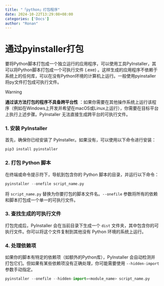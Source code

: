 ```yaml
---
title: "「python」打包程序"
date: 2024-10-22T13:29:08+08:00
categories: ['Docs']
author: "Ronan"
---
```

# 通过pyinstaller打包

要将Python脚本打包成一个独立运行的应用程序，可以使用工具PyInstaller，其可以将Python脚本打包成一个可执行文件 (.exe) 。这样生成的应用程序不依赖于系统上的任何库，可以在没有Python环境的计算机上运行。一般使用pyinstaller将py文件打包成可执行文件。

> [!warning]
>
> **通过该方法打包的程序不具备跨平台性** ：如果你需要在其他操作系统上运行该程序（例如在Windows上开发并希望在macOS或Linux上运行），你需要在目标平台上执行上述步骤。PyInstaller 无法直接生成跨平台的可执行文件。

### 1. 安装 PyInstaller

首先，确保你已经安装了 PyInstaller。如果没有，可以使用以下命令进行安装：

```python
pip3 install pyinstaller
```

### 2. 打包 Python 脚本

在终端或命令提示符下，导航到包含你的 Python 脚本的目录，并运行以下命令：

```python
pyinstaller --onefile script_name.py
```

将 `script_name.py` 替换为你要打包的脚本文件名。`--onefile` 参数将所有的依赖和脚本打包成一个单一的可执行文件。

### 3. 查找生成的可执行文件

打包完成后，PyInstaller 会在当前目录下生成一个 `dist` 文件夹，其中包含你的可执行文件。你可以将这个文件复制到其他没有 Python 环境的系统上运行。

### 4. 处理依赖项

如果你的脚本有特定的依赖项（如额外的Python库），PyInstaller 会自动检测并打包它们。但如果有某些依赖项没有正确处理，你可能需要使用 `--hidden-import` 参数手动指定。

```python
pyinstaller --onefile --hidden-import=<module_name> script_name.py
```
